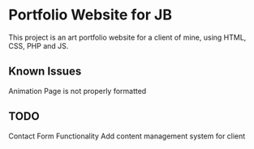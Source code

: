 # Portfolio Website for JB

This project is an art portfolio website for a client of mine, using HTML, CSS, PHP and JS.

## Known Issues

Animation Page is not properly formatted

## TODO

Contact Form Functionality
Add content management system for client
